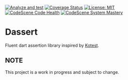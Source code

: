 [![Analyze and test](https://github.com/greyhairredbear/dassert/actions/workflows/analyze-and-test.yml/badge.svg)](https://github.com/greyhairredbear/dassert/actions/workflows/analyze-and-test.yml)
[![Coverage Status](https://coveralls.io/repos/github/greyhairredbear/dassert/badge.svg)](https://coveralls.io/github/greyhairredbear/dassert)
[![License: MIT](https://img.shields.io/badge/License-MIT-yellow.svg)](https://opensource.org/licenses/MIT)
[![CodeScene Code Health](https://codescene.io/projects/16094/status-badges/code-health)](https://codescene.io/projects/16094)
[![CodeScene System Mastery](https://codescene.io/projects/16094/status-badges/system-mastery)](https://codescene.io/projects/16094)

# Dassert
Fluent dart assertion library inspired
by [Kotest](https://kotest.io/docs/assertions/core-matchers.html). 

## NOTE
This project is a work in progress and subject to change. 
